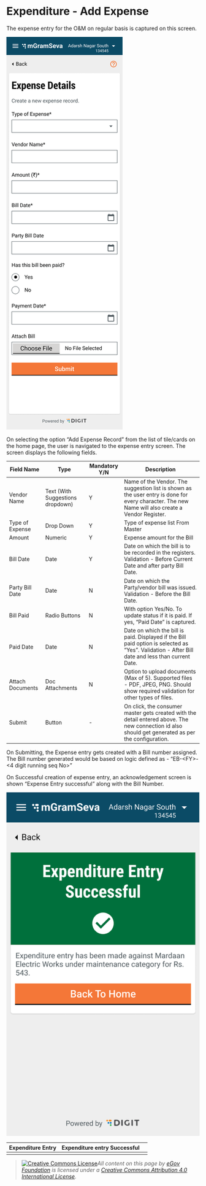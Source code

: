 # Expenditure - Add Expense

The expense entry for the O\&M on regular basis is captured on this screen.

![](<../../../.gitbook/assets/image (94).png>)

On selecting the option “Add Expense Record” from the list of tile/cards on the home page, the user is navigated to the expense entry screen. The screen displays the following fields.

| **Field Name**   | **Type**                         | **Mandatory Y/N** | **Description**                                                                                                                                     |
| ---------------- | -------------------------------- | ----------------- | --------------------------------------------------------------------------------------------------------------------------------------------------- |
| Vendor Name      | Text (With Suggestions dropdown) | Y                 | Name of the Vendor. The suggestion list is shown as the user entry is done for every character. The new Name will also create a Vendor Register.    |
| Type of Expense  | Drop Down                        | Y                 | Type of expense list From Master                                                                                                                    |
| Amount           | Numeric                          | Y                 | Expense amount for the Bill                                                                                                                         |
| Bill Date        | Date                             | Y                 | Date on which the bill is to be recorded in the registers. Validation - Before Current Date and after party Bill Date.                              |
| Party Bill Date  | Date                             | N                 | Date on which the Party/vendor bill was issued. Validation - Before the Bill Date.                                                                  |
| Bill Paid        | Radio Buttons                    | N                 | With option Yes/No. To update status if it is paid. If yes, “Paid Date” is captured.                                                                |
| Paid Date        | Date                             | N                 | Date on which the bill is paid. Displayed if the Bill paid option is selected as “Yes”. Validation - After Bill date and less than current Date.    |
| Attach Documents | Doc Attachments                  | N                 | Option to upload documents (Max of 5). Supported files - PDF, JPEG, PNG. Should show required validation for other types of files.                  |
| Submit           | Button                           | -                 | On click, the consumer master gets created with the detail entered above. The new connection id also should get generated as per the configuration. |

On Submitting, the Expense entry gets created with a Bill number assigned. The Bill number generated would be based on logic defined as - “EB-\<FY>-<4 digit running seq No>”

On Successful creation of expense entry, an acknowledgement screen is shown “Expense Entry successful” along with the Bill Number.&#x20;

![](<../../../.gitbook/assets/image (115).png>)

| **Expenditure Entry** | **Expenditure entry Successful** |   |
| --------------------- | -------------------------------- | - |
|                       |                                  |   |



> [![Creative Commons License](https://i.creativecommons.org/l/by/4.0/80x15.png)_​_](http://creativecommons.org/licenses/by/4.0/)_All content on this page by_ [_eGov Foundation_](https://egov.org.in/) _is licensed under a_ [_Creative Commons Attribution 4.0 International License_](http://creativecommons.org/licenses/by/4.0/)_._



